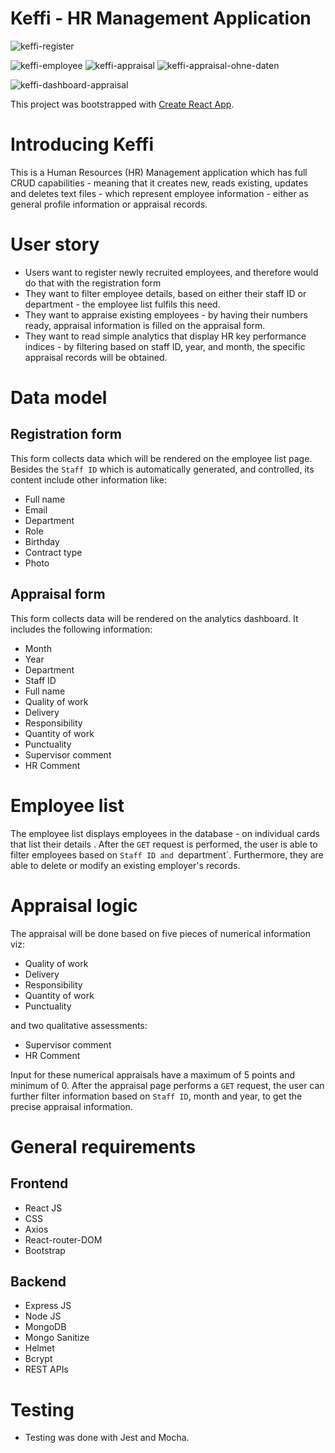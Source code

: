 # Keffi - HR Management Application


![keffi-register](https://user-images.githubusercontent.com/72194611/164046336-f088be36-76f6-47da-8d73-e9b4263afad7.JPG)

![keffi-employee](https://user-images.githubusercontent.com/72194611/164046369-b70cd9f2-2894-493c-91fe-8dce743f3275.JPG)
![keffi-appraisal](https://user-images.githubusercontent.com/72194611/164046400-d14a26cd-99b3-4ef9-be21-844f6915f65f.JPG)
![keffi-appraisal-ohne-daten](https://user-images.githubusercontent.com/72194611/164046436-24220ea9-2fea-480f-9876-95d376a9f4cd.JPG)

![keffi-dashboard-appraisal](https://user-images.githubusercontent.com/72194611/164046674-fcc3c8c8-7d99-4ec1-b90c-c71b7f8b9882.JPG)

This project was bootstrapped with [Create React App](https://github.com/facebook/create-react-app).

# Introducing Keffi
This is a Human Resources (HR) Management application which has full CRUD capabilities - meaning that it creates new, reads existing, updates and deletes text files - which represent employee information - either as general profile information or appraisal records.

# User story
 - Users want to register newly recruited employees, and therefore would do that with the registration form
 - They want to filter employee details, based on either their staff ID or department - the employee list fulfils this need.
 - They want to appraise existing employees - by having their numbers ready, appraisal information is filled on the appraisal form.
 - They want to read simple analytics that display HR key performance indices - by filtering based on staff ID, year, and month, the specific appraisal records will be      obtained.

# Data model
  ## Registration form
  This form collects data which will be rendered on the employee list page. Besides the `Staff ID` which is automatically generated, and controlled, its content include   other information like:
  - Full name
  - Email
  - Department
  - Role
  - Birthday
  - Contract type
  - Photo

  ## Appraisal form
  This form collects data will be rendered on the analytics dashboard. It includes the following information:
  - Month
  - Year
  - Department
  - Staff ID
  - Full name
  - Quality of work
  - Delivery
  - Responsibility
  - Quantity of work
  - Punctuality
  - Supervisor comment
  - HR Comment

 # Employee list
 The employee list displays employees in the database - on individual cards that list their details . After the `GET` request is performed, the user is able to filter  employees based on `Staff ID and `department`.
 Furthermore, they are able to delete or modify an existing employer's records.
 # Appraisal logic
 The appraisal will be done based on five pieces of numerical information viz:
  - Quality of work
  - Delivery
  - Responsibility
  - Quantity of work
  - Punctuality

 and two qualitative assessments:
  - Supervisor comment
  - HR Comment
  
  Input for these numerical appraisals have a maximum of 5 points and minimum of 0.
  After the appraisal page performs a `GET` request, the user can further filter information based on `Staff ID`, month and year, to get the precise appraisal
  information.
  
  # General requirements
  
   ## Frontend
   - React JS
   - CSS
   - Axios
   - React-router-DOM
   - Bootstrap

   ## Backend
   - Express JS
   - Node JS
   - MongoDB
   - Mongo Sanitize
   - Helmet
   - Bcrypt
   - REST APIs

  # Testing
  
  - Testing was done with Jest and Mocha.
  
